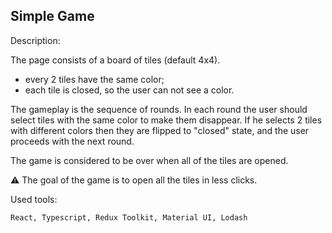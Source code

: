## Simple Game
<dl>
<dt>Description:</dt>

The page consists of a board of tiles (default 4x4).
- every 2 tiles have the same color;
- each tile is closed, so the user can not see a color.

The gameplay is the sequence of rounds. In each round the user should select tiles with the same color to make them disappear. If he selects 2 tiles with different colors then they are flipped to "closed" state, and the user proceeds with the next round. 

The game is considered to be over when all of the tiles are opened.

⚠️ The goal of the game is to open all the tiles in less clicks.
</dl>

Used tools:
```shell
React, Typescript, Redux Toolkit, Material UI, Lodash
```
